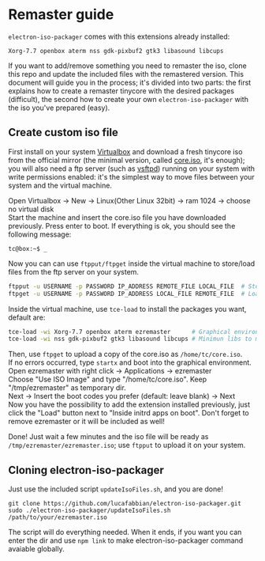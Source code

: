 # Remaster guide
`electron-iso-packager` comes with this extensions already installed:
```
Xorg-7.7 openbox aterm nss gdk-pixbuf2 gtk3 libasound libcups
```
If you want to add/remove something you need to remaster the iso, clone this repo and update the included files with the remastered version. This document will guide you in the process; it's divided into two parts: the first explains how to create a remaster tinycore with the desired packages (difficult), the second how to create your own `electron-iso-packager` with the iso you've prepared (easy).

## Create custom iso file
First install on your system [Virtualbox](https://www.virtualbox.org/) and download a fresh tinycore iso from the official mirror (the minimal version, called [core.iso](https://distro.ibiblio.org/tinycorelinux/10.x/x86/release/Core-current.iso), it's enough); you will also need a ftp server (such as [vsftpd](https://www.digitalocean.com/community/tutorials/how-to-set-up-vsftpd-for-a-user-s-directory-on-ubuntu-16-04)) running on your system with write permissions enabled: it's the simplest way to move files between your system and the virtual machine.

Open Virtualbox -> New -> Linux(Other Linux 32bit) -> ram 1024 -> choose no virtual disk  
Start the machine and insert the core.iso file you have downloaded previously. Press enter to boot. If everything is ok, you should see the following message:
```
tc@box:~$ _
```
Now you can can use `ftpput/ftpget` inside the virtual machine to store/load files from the ftp server on your system.
```bash
ftpput -u USERNAME -p PASSWORD IP_ADDRESS REMOTE_FILE LOCAL_FILE  # Store file
ftpget -u USERNAME -p PASSWORD IP_ADDRESS LOCAL_FILE REMOTE_FILE  # Load file
```

Inside the virtual machine, use `tce-load` to install the packages you want, default are:
```bash
tce-load -wi Xorg-7.7 openbox aterm ezremaster      # Graphical environment, required!
tce-load -wi nss gdk-pixbuf2 gtk3 libasound libcups # Minimun libs to make electron work
```
Then, use `ftpget` to upload a copy of the core.iso as `/home/tc/core.iso`.  
If no errors occurred, type `startx` and boot into the graphical environment.  
Open ezremaster with right click -> Applications -> ezremaster  
Choose "Use ISO Image" and type "/home/tc/core.iso". Keep "/tmp/ezremaster" as temporary dir.  
Next -> Insert the boot codes you prefer (default: leave blank) -> Next  
Now you have the possibility to add the extension installed previously, just click the "Load" button next to "Inside initrd apps on boot". Don't forget to remove ezremaster or it will be included as well!

Done! Just wait a few minutes and the iso file will be ready as `/tmp/ezremaster/ezremaster.iso`; use `ftpput` to upload it on your system.

## Cloning electron-iso-packager
Just use the included script `updateIsoFiles.sh`, and you are done!
```
git clone https://github.com/lucafabbian/electron-iso-packager.git
sudo ./electron-iso-packager/updateIsoFiles.sh /path/to/your/ezremaster.iso
```
The script will do everything needed. When it ends, if you want you can enter the dir and use `npm link` to make electron-iso-packager command avaiable globally.
